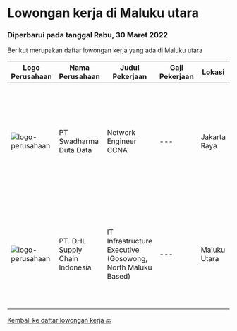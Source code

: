 
  # Lowongan kerja di Maluku utara

  ### Diperbarui pada tanggal Rabu, 30 Maret 2022

  Berikut merupakan daftar lowongan kerja yang ada di Maluku utara

  |Logo Perusahaan | Nama Perusahaan | Judul Pekerjaan | Gaji Pekerjaan | Lokasi | Deskripsi | Tanggal diunggah | Pranala |
  | -------------- | --------------- | --------------- | --------- | --------- | -------------- | ------- | ----------- |
  |![logo-perusahaan](https://image-service-cdn.seek.com.au/e55e3708620a7ff5e7da329d1725ee01ed113417/ee4dce1061f3f616224767ad58cb2fc751b8d2dc)|PT Swadharma Duta Data|Network Engineer CCNA|---|Jakarta Raya|Kualifikasi : D3- S1 bidang Teknik Informatika, Ilmu Komputer Usia 20 - 30 tahun Pengalaman di bidang IT Network 1 - 2 Tahun Menguasai bidang IT...|Kamis, 24 Maret 2022|https://www.jobstreet.co.id/id/job/network-engineer-ccna-3831920?token=0~1b5f1684-cf2f-497c-8619-a95ff7d81c4b&sectionRank=1&jobId=jobstreet-id-job-3831920|
|![logo-perusahaan](https://image-service-cdn.seek.com.au/ab7eeeacbad4fca313f85b87728af1e9286d94cc/ee4dce1061f3f616224767ad58cb2fc751b8d2dc)|PT. DHL Supply Chain Indonesia|IT Infrastructure Executive (Gosowong, North Maluku Based)|---|Maluku Utara|Requirements: At least 3 (three) years of working experience in similar position preferably in Mining sector Understanding of warehouse and...|Rabu, 23 Maret 2022|https://www.jobstreet.co.id/id/job/it-infrastructure-executive-gosowong-north-maluku-based-3830941?token=0~1b5f1684-cf2f-497c-8619-a95ff7d81c4b&sectionRank=2&jobId=jobstreet-id-job-3830941|


  [Kembali ke daftar lowongan kerja 🔙](../README.md#daftar-lowongan-kerja)
  